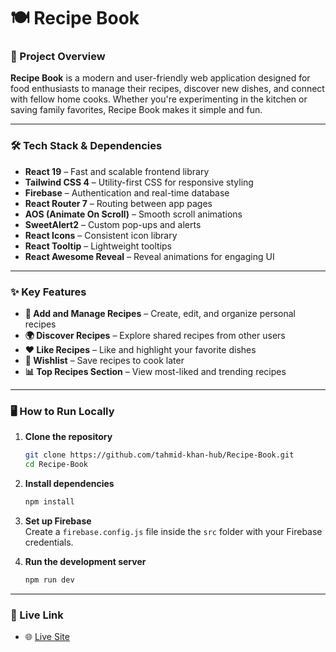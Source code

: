 
# 🍽️ Recipe Book

### 📝 Project Overview  
**Recipe Book** is a modern and user-friendly web application designed for food enthusiasts to manage their recipes, discover new dishes, and connect with fellow home cooks. Whether you're experimenting in the kitchen or saving family favorites, Recipe Book makes it simple and fun.

---

### 🛠 Tech Stack & Dependencies  
- **React 19** – Fast and scalable frontend library  
- **Tailwind CSS 4** – Utility-first CSS for responsive styling  
- **Firebase** – Authentication and real-time database  
- **React Router 7** – Routing between app pages  
- **AOS (Animate On Scroll)** – Smooth scroll animations  
- **SweetAlert2** – Custom pop-ups and alerts  
- **React Icons** – Consistent icon library  
- **React Tooltip** – Lightweight tooltips  
- **React Awesome Reveal** – Reveal animations for engaging UI

---

### ✨ Key Features  
- **🧾 Add and Manage Recipes** – Create, edit, and organize personal recipes  
- **🌍 Discover Recipes** – Explore shared recipes from other users  
- **❤ Like Recipes** – Like and highlight your favorite dishes  
- **📝 Wishlist** – Save recipes to cook later  
- **📊 Top Recipes Section** – View most-liked and trending recipes

---

### 🖥️ How to Run Locally  

1. **Clone the repository**
   ```bash
   git clone https://github.com/tahmid-khan-hub/Recipe-Book.git
   cd Recipe-Book
   ```

2. **Install dependencies**
   ```bash
   npm install
   ```

3. **Set up Firebase**  
   Create a `firebase.config.js` file inside the `src` folder with your Firebase credentials.

4. **Run the development server**
   ```bash
   npm run dev
   ```

---

### 🔗 Live Link 
- 🌐 [Live Site](https://dashing-rugelach-2e8bab.netlify.app)  
